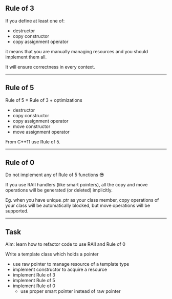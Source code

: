 ## Rule of 3

If you define at least one of:
<!-- .element: class="fragment fade-in" -->

* <!-- .element: class="fragment fade-in" --> destructor
* <!-- .element: class="fragment fade-in" --> copy constructor 
* <!-- .element: class="fragment fade-in" --> copy assignment operator

it means that you are manually managing resources and <span class="fragment highlight-red">you should implement them all</span>.
<!-- .element: class="fragment fade-in" -->

It will ensure correctness in every context.
<!-- .element: class="fragment fade-in" -->

---

## Rule of 5

Rule of 5 = Rule of 3 + optimizations

* destructor
* copy constructor 
* copy assignment operator
* <!-- .element: class="fragment highlight-green" --> move constructor
* <!-- .element: class="fragment highlight-green" --> move assignment operator

From C++11 use Rule of 5.
<!-- .element: class="fragment fade-in" -->

---

## Rule of 0

Do not implement any of Rule of 5 functions 😎
<!-- .element: class="fragment highlight-green" -->

If you use RAII handlers (like smart pointers), all the copy and move operations will be generated (or deleted) implicitly.
<!-- .element: class="fragment fade-in" -->

Eg. when you have unique_ptr as your class member, copy operations of your class will be automatically blocked, but move operations will be supported.
<!-- .element: class="fragment fade-in" -->

---

## Task

Aim: learn how to refactor code to use RAII and Rule of 0

Write a template class which holds a pointer

* <!-- .element: class="fragment fade-in" --> use raw pointer to manage resource of a template type
* <!-- .element: class="fragment fade-in" --> implement constructor to acquire a resource
* <!-- .element: class="fragment fade-in" --> implement Rule of 3
* <!-- .element: class="fragment fade-in" --> implement Rule of 5
* <!-- .element: class="fragment fade-in" --> implement Rule of 0
  * use proper smart pointer instead of raw pointer
  <!-- .element: class="fragment fade-in" -->
